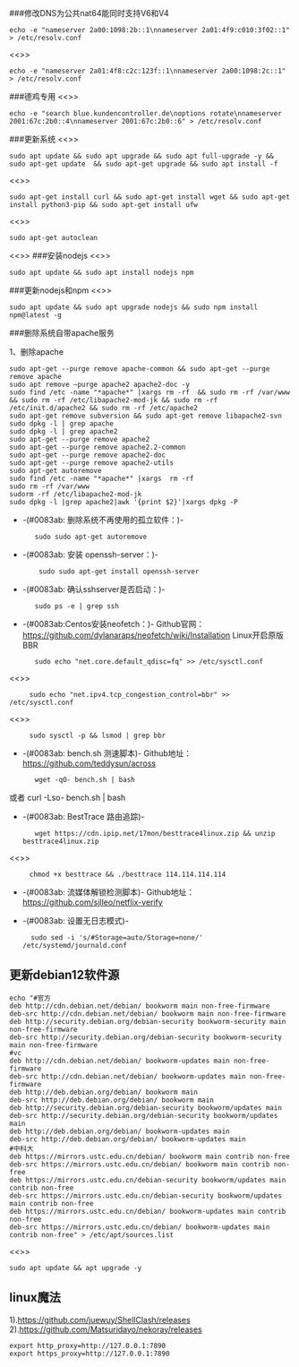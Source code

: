###修改DNS为公共nat64能同时支持V6和V4
    
    echo -e "nameserver 2a00:1098:2b::1\nnameserver 2a01:4f9:c010:3f02::1" > /etc/resolv.conf

<<>>

    echo -e "nameserver 2a01:4f8:c2c:123f::1\nnameserver 2a00:1098:2c::1" > /etc/resolv.conf

###德鸡专用
<<>>
  
    echo -e "search blue.kundencontroller.de\noptions rotate\nnameserver 2001:67c:2b0::4\nnameserver 2001:67c:2b0::6" > /etc/resolv.conf

###更新系统
<<>>

    sudo apt update && sudo apt upgrade && sudo apt full-upgrade -y && sudo apt-get update  && sudo apt-get upgrade && sudo apt install -f
<<>>

    sudo apt-get install curl && sudo apt-get install wget && sudo apt-get install python3-pip && sudo apt-get install ufw
<<>>

    sudo apt-get autoclean
<<>>
###安装nodejs
<<>>

    sudo apt update && sudo apt install nodejs npm
###更新nodejs和npm
<<>>
  
    sudo apt update && sudo apt upgrade nodejs && sudo npm install npm@latest -g 
###删除系统自带apache服务
    
1、删除apache

    sudo apt-get --purge remove apache-common && sudo apt-get --purge remove apache
    sudo apt remove —purge apache2 apache2-doc -y
    sudo find /etc -name "*apache*" |xargs rm -rf  && sudo rm -rf /var/www && sudo rm -rf /etc/libapache2-mod-jk && sudo rm -rf /etc/init.d/apache2 && sudo rm -rf /etc/apache2
    sudo apt-get remove subversion && sudo apt-get remove libapache2-svn
    sudo dpkg -l | grep apache 
    sudo dpkg -l | grep apache2
    sudo apt-get --purge remove apache2
    sudo apt-get --purge remove apache2.2-common
    sudo apt-get --purge remove apache2-doc
    sudo apt-get --purge remove apache2-utils
    sudo apt-get autoremove
    sudo find /etc -name "*apache*" |xargs  rm -rf
    sudo rm -rf /var/www
    sudorm -rf /etc/libapache2-mod-jk
    sudo dpkg -l |grep apache2|awk '{print $2}'|xargs dpkg -P

* -(#0083ab: 删除系统不再使用的孤立软件：)- 

         sudo sudo apt-get autoremove

* -(#0083ab: 安装 openssh-server：)- 

          sudo sudo apt-get install openssh-server

* -(#0083ab: 确认sshserver是否启动：)- 

         sudo ps -e | grep ssh

* -(#0083ab:Centos安装neofetch：)- 
Github官网：https://github.com/dylanaraps/neofetch/wiki/Installation
Linux开启原版BBR

         sudo echo "net.core.default_qdisc=fq" >> /etc/sysctl.conf
<<>>

         sudo echo "net.ipv4.tcp_congestion_control=bbr" >> /etc/sysctl.conf
<<>>

         sudo sysctl -p && lsmod | grep bbr

* -(#0083ab: bench.sh 测速脚本)- 
Github地址：https://github.com/teddysun/across

         wget -qO- bench.sh | bash
或者
         curl -Lso- bench.sh | bash

* -(#0083ab: BestTrace 路由追踪)- 

         wget https://cdn.ipip.net/17mon/besttrace4linux.zip && unzip besttrace4linux.zip
<<>>

         chmod +x besttrace && ./besttrace 114.114.114.114

* -(#0083ab: 流媒体解锁检测脚本)- 
Github地址：https://github.com/sjlleo/netflix-verify


* -(#0083ab: 设置无日志模式)- 

        sudo sed -i 's/#Storage=auto/Storage=none/' /etc/systemd/journald.conf

## 更新debian12软件源

    echo "#官方
    deb http://cdn.debian.net/debian/ bookworm main non-free-firmware
    deb-src http://cdn.debian.net/debian/ bookworm main non-free-firmware
    deb http://security.debian.org/debian-security bookworm-security main non-free-firmware
    deb-src http://security.debian.org/debian-security bookworm-security main non-free-firmware
    #vc
    deb http://cdn.debian.net/debian/ bookworm-updates main non-free-firmware
    deb-src http://cdn.debian.net/debian/ bookworm-updates main non-free-firmware
    deb http://deb.debian.org/debian/ bookworm main
    deb-src http://deb.debian.org/debian/ bookworm main
    deb http://security.debian.org/debian-security bookworm/updates main
    deb-src http://security.debian.org/debian-security bookworm/updates main
    deb http://deb.debian.org/debian/ bookworm-updates main
    deb-src http://deb.debian.org/debian/ bookworm-updates main
    #中科大
    deb https://mirrors.ustc.edu.cn/debian/ bookworm main contrib non-free
    deb-src https://mirrors.ustc.edu.cn/debian/ bookworm main contrib non-free
    deb https://mirrors.ustc.edu.cn/debian-security bookworm/updates main contrib non-free
    deb-src https://mirrors.ustc.edu.cn/debian-security bookworm/updates main contrib non-free
    deb https://mirrors.ustc.edu.cn/debian/ bookworm-updates main contrib non-free
    deb-src https://mirrors.ustc.edu.cn/debian/ bookworm-updates main contrib non-free" > /etc/apt/sources.list
<<>>

    sudo apt update && apt upgrade -y

## linux魔法

1).https://github.com/juewuy/ShellClash/releases
2).https://github.com/Matsuridayo/nekoray/releases

    export http_proxy=http://127.0.0.1:7890
    export https_proxy=http://127.0.0.1:7890